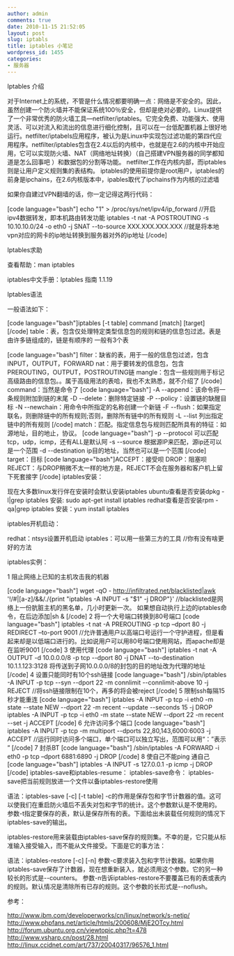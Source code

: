 ```yaml
---
author: admin
comments: true
date: 2010-11-15 21:52:05
layout: post
slug: iptabls
title: iptables 小笔记
wordpress_id: 1455
categories:
- 服务器
---
```


Iptables 介绍 

对于Internet上的系统，不管是什么情况都要明确一点：网络是不安全的。因此，虽然创建一个防火墙并不能保证系统100％安全，但却是绝对必要的。Linux提供了一个非常优秀的防火墙工具—netfilter/iptables。它完全免费、功能强大、使用灵活、可以对流入和流出的信息进行细化控制，且可以在一台低配置机器上很好地运行。netfilter/iptabels应用程序，被认为是Linux中实现包过滤功能的第四代应用程序。netfilter/iptables包含在2.4以后的内核中，也就是在2.6的内核中开始应用，它可以实现防火墙、NAT（网络地址转换）（自己搭建VPN服务器的同学都知道是怎么回事吧 ）和数据包的分割等功能。 
netfilter工作在内核内部，而iptables则是让用户定义规则集的表结构。 
iptables的使用前提你是root用户，iptables的前身是ipchains，在2.6内核版本中，ipables取代了ipchains作为内核的过滤墙 

如果你自建过VPN翻墙的话，你一定记得这两行代码： 

[code language="bash"]
echo "1" > /proc/sys/net/ipv4/ip_forward 
//开启ipv4数据转发，即本机路由转发功能 
iptables -t nat -A POSTROUTING -s 10.10.10.0/24 -o eth0 -j SNAT --to-source XXX.XXX.XXX.XXX 
//就是将本地vpn对应的网卡的ip地址转换到服务器对外的ip地址 
[/code]

Iptables求助 

查看帮助：man iptables 

iptables中文手册：Iptables 指南 1.1.19 

Iptables语法 

一般语法如下： 

[code language="bash"]iptables [-t table] command [match] [target] [/code]
table：表，包含仅处理特定类型信息包的规则和链的信息包过滤。表是由许多链组成的，链是有顺序的 
一般有3个表 

[code language="bash"]
filter：缺省的表，用于一般的信息包过滤，包含INPUT，OUTPUT，FORWARD 
nat：用于要转发的信息包，包含PREROUTING，OUTPUT，POSTROUTING链 
mangle：包含一些规则用于标记高级路由的信息包。。属于高级用法的表哈，我也不太熟悉，就不介绍了
[/code] 
command：当然是命令了 
[code language="bash"]
-A --append：该命令将一条规则附加到链的末尾 
-D --delete：删除特定链接 
-P --policy：设置链的缺醒目标 
-N --newchain：用命令中所指定的名称创建一个新链 
-F --flush：如果指定联名，则删除链中的所有规则;否则，删除所有链中的所有规则 
-L --list 列出指定链中的所有规则 
[/code]
match：匹配。指定信息包与规则匹配所具有的特征：如源地址，目的地止，协议。 
[code language="bash"]
-p --protocol 可以匹配tcp，udp，icmp，还有ALL是默认阿 
-s --source 根据源IP来匹配，源ip还可以是一个范围 
-d --destination ip目的地址，当然也可以是一个范围 
[/code]
target：目标 
[code language="bash"]ACCEPT：接受呗 
DROP：阻塞呗 
REJECT：与DROP稍微不太一样的地方是，REJECT不会在服务器和客户机上留下死套接字 
[/code]
iptables安装：

现在大多数linux发行伴在安装时会默认安装iptables 
ubuntu查看是否安装dpkg -l|grep iptables 安装:  sudo apt-get install iptables 
redhat查看是否安装rpm -qa|grep iptables 安装：yum install iptables 

iptables开机启动： 

redhat：ntsys设置开机启动 
iptables：可以用一些第三方的工具 //你有没有啥更好的方法 

iptables实例： 

1 阻止网络上已知的主机攻击我的机器 

[code language="bash"]
wget -qO - http://infiltrated.net/blacklisted|awk '!/#|[a-z]/&&/./{print "iptables -A INPUT -s "$1" -j DROP"}' 
//blacklisted是网络上一份肮脏主机的黑名单，几小时更新一次。 如果想自动执行上边的iptables命令，在后边添加|sh & 
[/code]
2 将一个大号端口转换到80号端口 
[code language="bash"]
iptables -t nat -A PREROUTING -p tcp –dport 80 -j REDIRECT –to-port 9001 
//允许普通用户以高端口号运行一个守护进程，但是看起来却是以低端口进行的。比如说用户可以用80号端口使用网站，而apache却是在监听9001 
[/code]
3 使用代理 
[code language="bash"]
iptables -t nat -A OUTPUT -d 10.0.0.0/8 -p tcp --dport 80 -j DNAT --to-destination 10.1.1.123:3128 
将传送到子网10.0.0.0/8的封包的目的地址改为代理的地址 
[/code]
4 设置只能同时有10个ssh链接 
[code language="bash"]
/sbin/iptables -A INPUT -p tcp --syn --dport 22 -m connlimit --connlimit-above 10 -j REJECT 
//将ssh链接限制在10个，再多的将会被reject 
[/code]
5 限制ssh每隔15秒才能重连 
[code language="bash"]
iptables -A INPUT -p tcp -i eth0 -m state --state NEW --dport 22 -m recent --update --seconds 15 -j DROP 
iptables -A INPUT -p tcp -i eth0 -m state --state NEW --dport 22 -m recent --set -j ACCEPT 
[/code]
6 允许访问多个端口 
[code language="bash"]
iptables -A INPUT -p tcp -m multiport --dports 22,80,143,6000:6003 -j ACCEPT 
//运行同时访问多个端口，单个端口可以独立写出，范围可以用“：”表示 ” 
[/code]
7 封杀BT 
[code language="bash"]
/sbin/iptables -A FORWARD -i eth0 -p tcp –dport 6881:6890 -j DROP 
[/code]
8  使自己不能ping 通自己 
[code language="bash"]
iptables -A INPUT -s 127.0.0.1 -p icmp -j DROP 
[/code]
iptables-save和iptables-resume：
iptables-save命令： 
iptables-save把当前规则放进一个文件以备iptables-restore使用 

语法：iptables-save [-c] [-t table] 
-c的作用是保存包和字节计数器的值。这可以使我们在重启防火墙后不丢失对包和字节的统计。这个参数默认是不使用的。 
参数-t指定要保存的表，默认是保存所有的表。下面给出未装载任何规则的情况下iptables-save的输出。 

iptables-restore用来装载由iptables-save保存的规则集。不幸的是，它只能从标准输入接受输入，而不能从文件接受。下面是它的事方法： 

语法：iptables-restore [-c] [-n] 
参数-c要求装入包和字节计数器。如果你用iptables-save保存了计数器，现在想重新装入，就必须用这个参数。它的另一种较长的形式是--counters。 
参数-n告诉iptables-restore不要覆盖已有的表或表内的规则。默认情况是清除所有已存的规则。这个参数的长形式是--noflush。 

参考： 

http://www.ibm.com/developerworks/cn/linux/network/s-netip/
http://www.phpfans.net/article/htmls/200608/MjE2OTcy.html
http://forum.ubuntu.org.cn/viewtopic.php?t=478
http://www.vsharp.cn/post/28.html
http://linux.ccidnet.com/art/737/20040317/96576_1.html
